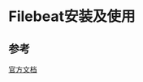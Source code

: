 # Filebeat安装及使用

## 参考
[官方文档](https://www.elastic.co/guide/en/beats/filebeat/7.10/filebeat-installation-configuration.html)